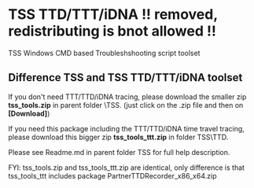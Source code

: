 # TSS TTD/TTT/iDNA !! removed, redistributing is bnot allowed !!
TSS Windows CMD based Troubleshshooting script toolset 

## Difference TSS and TSS TTD/TTT/iDNA toolset
If you don't need TTT/TTD/iDNA tracing, please download the smaller zip **tss_tools.zip** in parent folder \TSS. (just click on the .zip file and then on **[Download]**) 

If you need this package including the TTT/TTD/iDNA time travel tracing, please download this bigger zip **tss_tools_ttt.zip** in folder TSS\TTD.

Please see Readme.md in parent folder TSS for full help description.

FYI: tss_tools.zip and tss_tools_ttt.zip are identical, only difference is that tss_tools_ttt includes package PartnerTTDRecorder_x86_x64.zip
